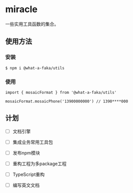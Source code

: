 # miracle
一些实用工具函数的集合。

## 使用方法
### 安装
```
$ npm i @what-a-faka/utils
```

### 使用
```
import { mosaicFormat } from '@what-a-faka/utils'

mosaicFormat.mosaicPhone('13900000000') // 1390****000
```

## 计划
- [ ] 文档引擎
- [ ] 集成业务常用工具包
- [ ] 发布npm模块
- [ ] 重构工程为多package工程
- [ ] TypeScript重构
- [ ] 编写英文文档

